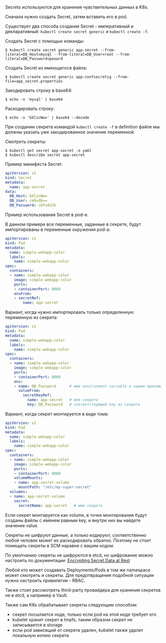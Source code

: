 Secrets используются для хранения чувствительных данных в K8s.

Сначала нужно создать Secret, затем вставить его в pod.

Существует два способа создания Secret - императивный и декларативный: `kubectl create secret generic` и `kubectl create -f`.

Создать Secret с помощью команды:

```shell
$ kubectl create secret generic app-secret --from-literal=DB_Host=mysql --from-literal=DB_User=root --from-literal=DB_Password=paswrd
```

Создать Secret из имеющегося файла:

```shell
$ kubectl create secret generic app-confsecretig --from-file=app_secret.properties
```

Закодировать строку в base64:

```shell
$ echo -n 'mysql' | base64
```

Раскодировать строку:

```shell
$ echo -n 'bXlzcWw=' | base64 --decode
```

При создании секрета командой `kubectl create -f` в definition файле мы должны указать уже закодированное значение переменной.

Смотреть секреты:

```shell
$ kubectl get secret app-secret -o yaml
$ kubectl describe secret app-secret
```

Пример манифеста Secret:

```yaml
apiVersion: v1
kind: Secret
metadata:
  name: app-secret
data:
  DB_Host: bXlzcWw=
  DB_User: cm9vdA==
  DB_Password: cGFzd3Jk
```

Пример использования Secret в pod-е.

В данном примере все переменные, заданные в секрете, будут импортированы в переменные окружения pod-а:

```yaml
apiVersion: v1
kind: Pod
metadata:
  name: simple-webapp-color
  labels:
    name: simple-webapp-color
spec:
  containers:
  - name: simple-webapp-color
    image: simple-webapp-color
    ports:
    - containerPort: 8080
    envFrom:
    - secretRef:
        name: app-secret
```

Вариант, когда нужно импортировать только определенную переменную из секрета:

```yaml
apiVersion: v1
kind: Pod
metadata:
  name: simple-webapp-color
  labels:
    name: simple-webapp-color
spec:
  containers:
  - name: simple-webapp-color
    image: simple-webapp-color
    ports:
    - containerPort: 8080
    env:
    - name: DB_Password      # имя environment variable в нашем приложении
      valueFrom:
        secretKeyRef:
          name: app-secret   # имя секрета
          key: DB_Password   # соответствующий key из секрета
```

Вариант, когда секрет монтируется в виде тома:

```yaml
apiVersion: v1
kind: Pod
metadata:
  name: simple-webapp-color
  labels:
    name: simple-webapp-color
spec:
  containers:
  - name: simple-webapp-color
    image: simple-webapp-color
    ports:
    - containerPort: 8080
    volumeMounts:
    - name: app-secret-volume
      mountPath: "/etc/my-super-secret"
  volumes:
  - name: app-secret-volume
    secret:
      secretName: app-secret   # имя секрета
```

Если секрет монтируется как volume, в точке монтирования будут созданы файлы с именем равным key, и внутри них вы найдете значение value.

Секреты не шифруют данные, а только кодируют, соответственно любой человек может их раскодировать обратно. Поэтому не стоит помещать секреты в SCM наравне с вашим кодом.

По умолчанию секреты не шифруются в etcd, но шифрование можно настроить по документации: [Encrypting Secret Data at Rest](https://kubernetes.io/docs/tasks/administer-cluster/encrypt-data/)

Любой кто может создавать Deployments/Pods в том же namespace может смотреть и секреты. Для предотвращения подобной ситуации нужно настроить привилегии - RBAC.

Также стоит рассмотреть third-party провайдера для хранения секретов не в etcd, а например в Vault.

Также сам K8s обрабатывает секреты следующим способом:
- секрет посылается ноде, только если pod на этой ноде требует его
- kubelet хранит секрет в tmpfs, таким образом секрет не записывается в storage
- если pod зависящий от секрета удален, kubelet также удалит локальную копию секрета